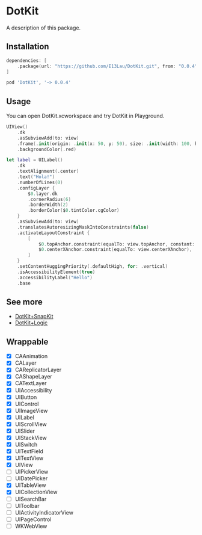 # DotKit

A description of this package.

## Installation

```swift
dependencies: [
    .package(url: "https://github.com/E13Lau/DotKit.git", from: "0.0.4"),
]
```

```ruby
pod 'DotKit', '~> 0.0.4'
```

## Usage

You can open DotKit.xcworkspace and try DotKit in Playground.

```swift
UIView()
    .dk
    .asSubviewAdd(to: view)
    .frame(.init(origin: .init(x: 50, y: 50), size: .init(width: 100, height: 100)))
    .backgroundColor(.red)

let label = UILabel()
    .dk
    .textAlignment(.center)
    .text("Hola!")
    .numberOfLines(0)
    .configLayer {
        $0.layer.dk
        .cornerRadius(6)
        .borderWidth(2)
        .borderColor($0.tintColor.cgColor)
    }    
    .asSubviewAdd(to: view)
    .translatesAutoresizingMaskIntoConstraints(false)
    .activateLayoutConstraint {
        [
            $0.topAnchor.constraint(equalTo: view.topAnchor, constant: 100),
            $0.centerXAnchor.constraint(equalTo: view.centerXAnchor),
        ]
    }
    .setContentHuggingPriority(.defaultHigh, for: .vertical)
    .isAccessibilityElement(true)
    .accessibilityLabel("Hello")
    .base
```

## See more

- [DotKit+SnapKit](https://github.com/E13Lau/DotKit-SnapKit)
- [DotKit+Logic](https://github.com/E13Lau/DotKit-Logic)

## Wrappable

- [x] CAAnimation
- [x] CALayer
- [x] CAReplicatorLayer
- [x] CAShapeLayer
- [x] CATextLayer
- [x] UIAccessibility
- [x] UIButton
- [x] UIControl
- [x] UIImageView
- [x] UILabel
- [x] UIScrollView
- [x] UISlider
- [x] UIStackView
- [x] UISwitch
- [x] UITextField
- [x] UITextView
- [x] UIView
- [ ] UIPickerView
- [ ] UIDatePicker
- [x] UITableView
- [x] UICollectionView
- [ ] UISearchBar
- [ ] UIToolbar
- [ ] UIActivityIndicatorView
- [ ] UIPageControl
- [ ] WKWebView
